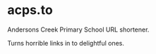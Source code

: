 # acps.to
Andersons Creek Primary School URL shortener.

Turns horrible links in to delightful ones.
